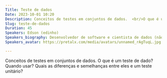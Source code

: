 ```yaml
---
Title: Teste de dados
Date: 2023-10-01 10:20
Description: Conceitos de testes em conjuntos de dados.  <br/>O que é um teste de dado? Quando usar? Quais as diferenças e semelhanças entre eles e um teste unitário?
Slug: teste-de-dados
Duration: 45
Speakers: Edson (edinho)
Speakers_biography: Desenvolvedor de software e cientista de dados (não necessariamente nessa ordem)<br/>Hacker, viciado em jogos de rpg, guitarrista meia-boca e cozinheiro amador.
Speakers_avatar: https://pretalx.com/media/avatars/unnamed_rAgTuqL.jpg

---
```


Conceitos de testes em conjuntos de dados. 
O que é um teste de dado? Quando usar? Quais as diferenças e semelhanças entre eles e um teste unitário?
